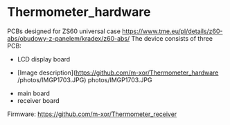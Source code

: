 # Thermometer_hardware

PCBs designed for ZS60 universal case https://www.tme.eu/pl/details/z60-abs/obudowy-z-panelem/kradex/z60-abs/
The device consists of three PCB:
- LCD display board
* [Image description](https://github.com/m-xor/Thermometer_hardware
/photos/IMGP1703.JPG)
photos/IMGP1703.JPG
- main board
- receiver board

Firmware: https://github.com/m-xor/Thermometer_receiver
